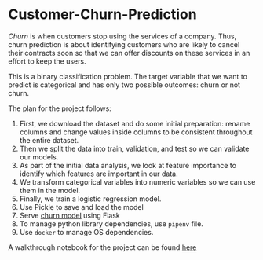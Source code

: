 # Customer-Churn-Prediction

*Churn* is when customers stop using the services of a company. Thus, churn prediction is about identifying customers who are likely to cancel their contracts soon so that we can offer discounts on these services in an effort to keep the users.

This is a binary classification problem. The target variable that we want to predict is categorical and has only two possible outcomes: churn or not churn.

The plan for the project follows:
1. First, we download the dataset and do some initial preparation: rename columns and change values inside columns to be consistent throughout the entire dataset.
2. Then we split the data into train, validation, and test so we can validate our models.
3. As part of the initial data analysis, we look at feature importance to identify which features are important in our data.
4. We transform categorical variables into numeric variables so we can use them in the model.
5. Finally, we train a logistic regression model.
6. Use Pickle to save and load the model
7. Serve [churn model](https://github.com/rohanj98/customer-churn-prediction/blob/main/churn_serving.py) using Flask
8. To manage python library dependencies, use `pipenv` file. 
9. Use `docker` to manage OS dependencies.

A walkthrough notebook for the project can be found [here](https://github.com/rohanj98/customer-churn-prediction/blob/main/churn-prediction.ipynb)

